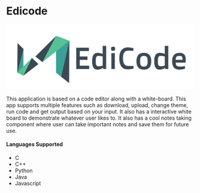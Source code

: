 # Edicode

![App Logo](/public/nav-logo.png)

This application is based on a code editor along with a white-board. This app supports multiple features such as download, upload, change theme, run code and get output based on your input. It also has a interactive white board to demonstrate whatever user likes to. It also has a cool notes taking component where user can take important notes and save them for future use.

#### Languages Supported

- C
- C++
- Python
- Java
- Javascript
